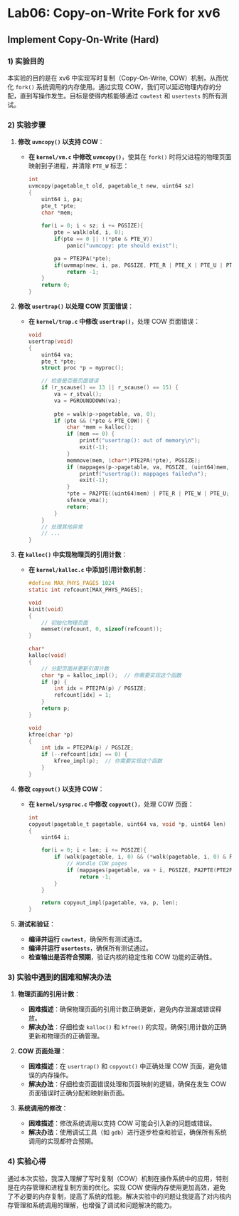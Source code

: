 # Lab06: Copy-on-Write Fork for xv6

## Implement Copy-On-Write (Hard)

### 1) 实验目的

本实验的目的是在 xv6 中实现写时复制（Copy-On-Write, COW）机制，从而优化 `fork()` 系统调用的内存使用。通过实现 COW，我们可以延迟物理内存的分配，直到写操作发生。目标是使得内核能够通过 `cowtest` 和 `usertests` 的所有测试。

### 2) 实验步骤

1. **修改 `uvmcopy()` 以支持 COW**：
   - **在 `kernel/vm.c` 中修改 `uvmcopy()`**，使其在 `fork()` 时将父进程的物理页面映射到子进程，并清除 `PTE_W` 标志：
     ```c
     int
     uvmcopy(pagetable_t old, pagetable_t new, uint64 sz)
     {
         uint64 i, pa;
         pte_t *pte;
         char *mem;
         
         for(i = 0; i < sz; i += PGSIZE){
             pte = walk(old, i, 0);
             if(pte == 0 || !(*pte & PTE_V))
                 panic("uvmcopy: pte should exist");

             pa = PTE2PA(*pte);
             if(uvmmap(new, i, pa, PGSIZE, PTE_R | PTE_X | PTE_U | PTE_COW) != 0)
                 return -1;
         }
         return 0;
     }
     ```

2. **修改 `usertrap()` 以处理 COW 页面错误**：
   - **在 `kernel/trap.c` 中修改 `usertrap()`**，处理 COW 页面错误：
     ```c
     void
     usertrap(void)
     {
         uint64 va;
         pte_t *pte;
         struct proc *p = myproc();

         // 检查是否是页面错误
         if (r_scause() == 13 || r_scause() == 15) {
             va = r_stval();
             va = PGROUNDDOWN(va);
             
             pte = walk(p->pagetable, va, 0);
             if (pte && (*pte & PTE_COW)) {
                 char *mem = kalloc();
                 if (mem == 0) {
                     printf("usertrap(): out of memory\n");
                     exit(-1);
                 }
                 memmove(mem, (char*)PTE2PA(*pte), PGSIZE);
                 if (mappages(p->pagetable, va, PGSIZE, (uint64)mem, PTE_R | PTE_W | PTE_U) != 0) {
                     printf("usertrap(): mappages failed\n");
                     exit(-1);
                 }
                 *pte = PA2PTE((uint64)mem) | PTE_R | PTE_W | PTE_U;
                 sfence_vma();
                 return;
             }
         }
         // 处理其他异常
         // ...
     }
     ```

3. **在 `kalloc()` 中实现物理页的引用计数**：
   - **在 `kernel/kalloc.c` 中添加引用计数机制**：
     ```c
     #define MAX_PHYS_PAGES 1024
     static int refcount[MAX_PHYS_PAGES];

     void
     kinit(void)
     {
         // 初始化物理页面
         memset(refcount, 0, sizeof(refcount));
     }

     char*
     kalloc(void)
     {
         // 分配页面并更新引用计数
         char *p = kalloc_impl();  // 你需要实现这个函数
         if (p) {
             int idx = PTE2PA(p) / PGSIZE;
             refcount[idx] = 1;
         }
         return p;
     }

     void
     kfree(char *p)
     {
         int idx = PTE2PA(p) / PGSIZE;
         if (--refcount[idx] == 0) {
             kfree_impl(p);  // 你需要实现这个函数
         }
     }
     ```

4. **修改 `copyout()` 以支持 COW**：
   - **在 `kernel/sysproc.c` 中修改 `copyout()`**，处理 COW 页面：
     ```c
     int
     copyout(pagetable_t pagetable, uint64 va, void *p, uint64 len)
     {
         uint64 i;

         for(i = 0; i < len; i += PGSIZE){
             if (walk(pagetable, i, 0) && (*walk(pagetable, i, 0) & PTE_COW)) {
                 // Handle COW pages
                 if (mappages(pagetable, va + i, PGSIZE, PA2PTE(PTE2PA(*walk(pagetable, i, 0))), PTE_R | PTE_W | PTE_U) != 0)
                     return -1;
             }
         }

         return copyout_impl(pagetable, va, p, len);
     }
     ```

5. **测试和验证**：
   - **编译并运行 `cowtest`**，确保所有测试通过。
   - **编译并运行 `usertests`**，确保所有测试通过。
   - **检查输出是否符合预期**，验证内核的稳定性和 COW 功能的正确性。

### 3) 实验中遇到的困难和解决办法

1. **物理页面的引用计数**：
   - **困难描述**：确保物理页面的引用计数正确更新，避免内存泄漏或错误释放。
   - **解决办法**：仔细检查 `kalloc()` 和 `kfree()` 的实现，确保引用计数的正确更新和物理页的正确管理。

2. **COW 页面处理**：
   - **困难描述**：在 `usertrap()` 和 `copyout()` 中正确处理 COW 页面，避免错误的内存操作。
   - **解决办法**：仔细检查页面错误处理和页面映射的逻辑，确保在发生 COW 页面错误时正确分配和映射新页面。

3. **系统调用的修改**：
   - **困难描述**：修改系统调用以支持 COW 可能会引入新的问题或错误。
   - **解决办法**：使用调试工具（如 `gdb`）进行逐步检查和验证，确保所有系统调用的实现都符合预期。

### 4) 实验心得

通过本次实验，我深入理解了写时复制（COW）机制在操作系统中的应用，特别是在内存管理和进程复制方面的优化。实现 COW 使得内存使用更加高效，避免了不必要的内存复制，提高了系统的性能。解决实验中的问题让我提高了对内核内存管理和系统调用的理解，也增强了调试和问题解决的能力。